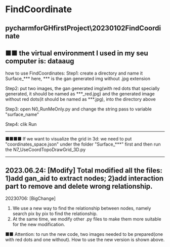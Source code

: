 # FindCoordinate
pycharmforGHfirstProject\20230102FindCoordinate
----------------------------------------
■■ the virtual environment I used in my seu computer is: dataaug
----------------------------------------
how to use FindCoordinates:
Step1: create a directory and name it Surface_***
       here, *** is the gan generated img without .jpg extension

Step2: put two images, the gan generated img(with red dots that specially generated, it should be named as ***_red.jpg) and the generated image without red dots(it should be named as ***.jpg), into the directory above

Step3: open N0_RunMeOnly.py and change the string pass to variable "surface_name"

Step4: clik Run

-----------------------------------------

■■■■ If we want to visualize the grid in 3d:
we need to put "coordinates_space.json" under the folder "Surface_***" first
and then run the N7_UseCoordTopoDrawGrid_3D.py

-----------------------------------------
2023.06.24: [Modify]
Total modified all the files: 
1)add gan_aid to extract nodes; 
2)add interaction part to remove and delete wrong relationship.
-----------------------------------------
20230706: [BigChange] 
1. We use a new way to find the relationship between nodes, namely search pix by pix to find the relationship.
2. At the same time, we modify other .py files to make them more suitable for the new modification.

■■ Attention: to run the new code, two images needed to be prepared(one with red dots and one without). How to use the new version is shown above.
